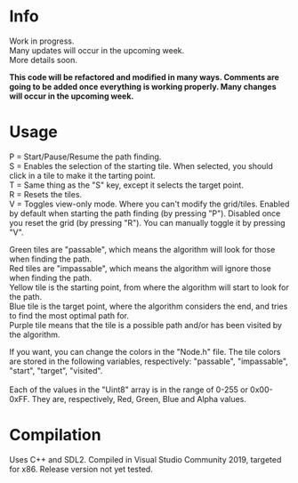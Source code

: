 # Info
Work in progress.
<br>
Many updates will occur in the upcoming week.
<br>
More details soon.

**This code will be refactored and modified in many ways. Comments are going to be added once everything is working properly. Many changes will occur in the upcoming week.**
# Usage

P = Start/Pause/Resume the path finding.
<br>
S = Enables the selection of the starting tile. When selected, you should click in a tile to make it the tarting point.
<br>
T = Same thing as the "S" key, except it selects the target point.
<br>
R = Resets the tiles.
<br>
V = Toggles view-only mode. Where you can't modify the grid/tiles. Enabled by default when starting the path finding (by pressing "P"). Disabled once you reset the grid (by pressing "R"). You can manually toggle it by pressing "V".

Green tiles are "passable", which means the algorithm will look for those when finding the path.
<br>
Red tiles are "impassable", which means the algorithm will ignore those when finding the path.
<br>
Yellow tile is the starting point, from where the algorithm will start to look for the path.
<br>
Blue tile is the target point, where the algorithm considers the end, and tries to find the most optimal path for.
<br>
Purple tile means that the tile is a possible path and/or has been visited by the algorithm.
<br>

If you want, you can change the colors in the "Node.h" file. The tile colors are stored in the following variables, respectively: "passable", "impassable", "start", "target", "visited".
<br>
<br>
Each of the values in the "Uint8" array is in the range of 0-255 or 0x00-0xFF. They are, respectively, Red, Green, Blue and Alpha values.

# Compilation

Uses C++ and SDL2.
Compiled in Visual Studio Community 2019, targeted for x86. Release version not yet tested.
